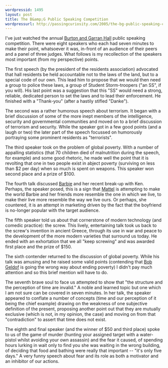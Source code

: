 ```yaml
---
wordpressid: 1495
layout: post
title: The B&amp;G Public Speaking Competition
wordpressurl: http://passingcuriosity.com/2005/the-bg-public-speaking-competition/
---
```

I've just watched the annual <a href="http://bandg.anu.edu.au/">Burton and Garran Hall</a> public speaking competition. There were eight speakers who each had seven minutes to make their point, whatsoever it was, in-front of an audience of their peers and a panel of three judges. What follows is my recollection of the speakers most important (from my perspective) points.

The first speech (by the president of the residents association) advocated that hall residents be held accountable not to the laws of the land, but to a special code of our own. This lead him to propose that we would then need a group to police these laws, a group of Student Storm-troopers  ("an SS", if you will). His last point was a suggestion that this "SS" would need a strong, reliable, dedicated person to set the laws and to lead their enforcement. He finished with a "Thank-you" (after a hastily stifled "Danke").

The second was a rather humorous speech about terrorism. It began with a brief discussion of some of the more inept members of the intelligence, security and governmental communities and moved on to a brief discussion of terrorism and security. While the speaker got in a few good points (and a laugh or two) the later part of the speech focussed on humorously portraying some prominent residents as "terrorists".

The third speaker took on the problem of global poverty. With a number of appalling statistics (that 70 children died of malnutrition during the speech, for example) and some good rhetoric, he made well the point that it is revolting that one in two people exist in abject poverty (surviving on less than $2 per day) when so much is spent on weapons. This speaker won second place and a prize of $100.

The fourth talk discussed <a href="http://barbie.everythinggirl.com/">Barbie</a> and her recent break-up with Ken. Perhaps, the speaker posed, this is a sign that <a href="http://www.mattel.com/index.asp?f=false">Mattel</a> is attempting to make the world Barbie and her friends more resemble the one in which we live, to make their live more resemble the way we live ours. Or perhaps, she countered, it is an attempt in marketing driven by the fact that the boyfriend is no-longer popular with the target audience.

The fifth speaker told us about that cornerstone of modern technology (and comedic practice): the screw. This lively, entertaining talk took us back to the screw's invention in ancient Greece, through its use in war and peace to the development of the more modern varieties that surround us today.  He ended with an exhortation that we all "keep screwing" and was awarded first place and the prize of $150.

The sixth contender returned to the discussion of global poverty. While his talk was amusing and he raised some valid points (contending that <a href="http://www.bobgeldof.info/">Bob Geldof</a> is going the wrong way about ending poverty) I didn't pay much attention and so this brief mention will have to do.

The seventh brave soul to face us attempted to show that "the structure and the perception of time are invalid." A noble and learned topic but one which I am not sure can be covered in seven minutes. In her talk, the speaker appeared to conflate a number of concepts (time and our perception of it being the chief example) drawing on the weakness of one subjective definition of the present, proposing another point out that they are mutually exclusive (which is not, in my opinion, the case) and moving on from that "contradiction" to assert that time does not exist.

The eighth and final speaker (and the winner of $50 and third place) spoke to us of the game of murder (hunting your assigned target with a water-pistol whilst avoiding your own assassin) and the fear it caused, of spending hours lurking in wait only to find you she was waiting in the wrong building, of deciding that food and bathing were really that important -- "it's only five days." A very funny speech about fear and its role as both a motivator and an inhibitor of our actions.
